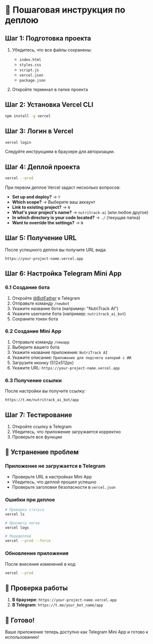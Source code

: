 # 🚀 Пошаговая инструкция по деплою

## Шаг 1: Подготовка проекта

1. Убедитесь, что все файлы сохранены:
   - `index.html`
   - `styles.css`
   - `script.js`
   - `vercel.json`
   - `package.json`

2. Откройте терминал в папке проекта

## Шаг 2: Установка Vercel CLI

```bash
npm install -g vercel
```

## Шаг 3: Логин в Vercel

```bash
vercel login
```

Следуйте инструкциям в браузере для авторизации.

## Шаг 4: Деплой проекта

```bash
vercel --prod
```

При первом деплое Vercel задаст несколько вопросов:
- **Set up and deploy?** → `Y`
- **Which scope?** → Выберите ваш аккаунт
- **Link to existing project?** → `N`
- **What's your project's name?** → `nutritrack-ai` (или любое другое)
- **In which directory is your code located?** → `./` (текущая папка)
- **Want to override the settings?** → `N`

## Шаг 5: Получение URL

После успешного деплоя вы получите URL вида:
```
https://your-project-name.vercel.app
```

## Шаг 6: Настройка Telegram Mini App

### 6.1 Создание бота
1. Откройте [@BotFather](https://t.me/botfather) в Telegram
2. Отправьте команду `/newbot`
3. Укажите название бота (например: "NutriTrack AI")
4. Укажите username бота (например: `nutritrack_ai_bot`)
5. Сохраните токен бота

### 6.2 Создание Mini App
1. Отправьте команду `/newapp`
2. Выберите вашего бота
3. Укажите название приложения: `NutriTrack AI`
4. Укажите описание: `Приложение для подсчета калорий с ИИ`
5. Загрузите иконку (512x512px)
6. Укажите URL: `https://your-project-name.vercel.app`

### 6.3 Получение ссылки
После настройки вы получите ссылку:
```
https://t.me/nutritrack_ai_bot/app
```

## Шаг 7: Тестирование

1. Откройте ссылку в Telegram
2. Убедитесь, что приложение загружается корректно
3. Проверьте все функции

## 🔧 Устранение проблем

### Приложение не загружается в Telegram
- Проверьте URL в настройках Mini App
- Убедитесь, что деплой прошел успешно
- Проверьте заголовки безопасности в `vercel.json`

### Ошибки при деплое
```bash
# Проверка статуса
vercel ls

# Просмотр логов
vercel logs

# Передеплой
vercel --prod --force
```

### Обновление приложения
После внесения изменений в код:
```bash
vercel --prod
```

## 📱 Проверка работы

1. **В браузере**: `https://your-project-name.vercel.app`
2. **В Telegram**: `https://t.me/your_bot_name/app`

## 🎯 Готово!

Ваше приложение теперь доступно как Telegram Mini App и готово к использованию! 